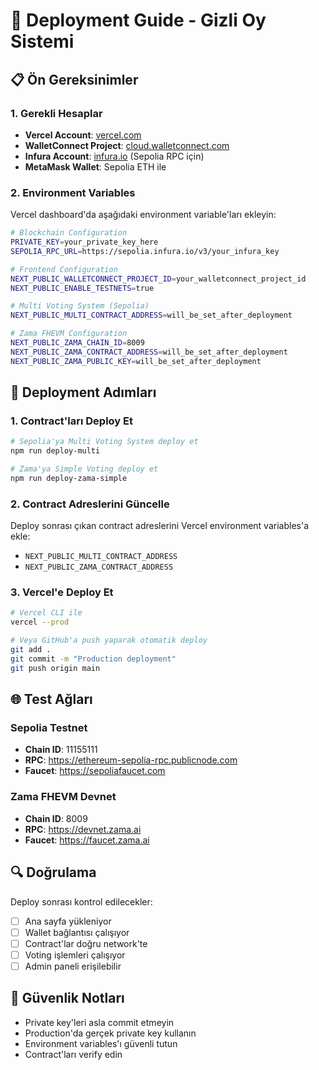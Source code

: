 # 🚀 Deployment Guide - Gizli Oy Sistemi

## 📋 Ön Gereksinimler

### 1. Gerekli Hesaplar
- **Vercel Account**: [vercel.com](https://vercel.com)
- **WalletConnect Project**: [cloud.walletconnect.com](https://cloud.walletconnect.com)
- **Infura Account**: [infura.io](https://infura.io) (Sepolia RPC için)
- **MetaMask Wallet**: Sepolia ETH ile

### 2. Environment Variables

Vercel dashboard'da aşağıdaki environment variable'ları ekleyin:

```bash
# Blockchain Configuration
PRIVATE_KEY=your_private_key_here
SEPOLIA_RPC_URL=https://sepolia.infura.io/v3/your_infura_key

# Frontend Configuration
NEXT_PUBLIC_WALLETCONNECT_PROJECT_ID=your_walletconnect_project_id
NEXT_PUBLIC_ENABLE_TESTNETS=true

# Multi Voting System (Sepolia)
NEXT_PUBLIC_MULTI_CONTRACT_ADDRESS=will_be_set_after_deployment

# Zama FHEVM Configuration
NEXT_PUBLIC_ZAMA_CHAIN_ID=8009
NEXT_PUBLIC_ZAMA_CONTRACT_ADDRESS=will_be_set_after_deployment
NEXT_PUBLIC_ZAMA_PUBLIC_KEY=will_be_set_after_deployment
```

## 🔧 Deployment Adımları

### 1. Contract'ları Deploy Et

```bash
# Sepolia'ya Multi Voting System deploy et
npm run deploy-multi

# Zama'ya Simple Voting deploy et  
npm run deploy-zama-simple
```

### 2. Contract Adreslerini Güncelle

Deploy sonrası çıkan contract adreslerini Vercel environment variables'a ekle:
- `NEXT_PUBLIC_MULTI_CONTRACT_ADDRESS`
- `NEXT_PUBLIC_ZAMA_CONTRACT_ADDRESS`

### 3. Vercel'e Deploy Et

```bash
# Vercel CLI ile
vercel --prod

# Veya GitHub'a push yaparak otomatik deploy
git add .
git commit -m "Production deployment"
git push origin main
```

## 🌐 Test Ağları

### Sepolia Testnet
- **Chain ID**: 11155111
- **RPC**: https://ethereum-sepolia-rpc.publicnode.com
- **Faucet**: https://sepoliafaucet.com

### Zama FHEVM Devnet
- **Chain ID**: 8009
- **RPC**: https://devnet.zama.ai
- **Faucet**: https://faucet.zama.ai

## 🔍 Doğrulama

Deploy sonrası kontrol edilecekler:
- [ ] Ana sayfa yükleniyor
- [ ] Wallet bağlantısı çalışıyor
- [ ] Contract'lar doğru network'te
- [ ] Voting işlemleri çalışıyor
- [ ] Admin paneli erişilebilir

## 🚨 Güvenlik Notları

- Private key'leri asla commit etmeyin
- Production'da gerçek private key kullanın
- Environment variables'ı güvenli tutun
- Contract'ları verify edin